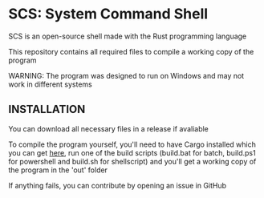 # SCS: System Command Shell

SCS is an open-source shell made with the Rust programming language

This repository contains all required files to compile a working copy of the program

WARNING: The program was designed to run on Windows and may not work in different systems

## INSTALLATION
You can download all necessary files in a release if avaliable

To compile the program yourself, you'll need to have Cargo installed which you can get [here](https://www.rust-lang.org/tools/install), run one of the build scripts (build.bat for batch, build.ps1 for powershell and build.sh for shellscript) and you'll get a working copy of the program in the 'out' folder

If anything fails, you can contribute by opening an issue in GitHub